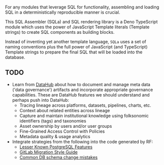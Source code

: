 For any modules that leverage SQL for functionality, assembling and loading SQL
in a deterministically reproducible manner is crucial.

This SQL Assembler (SQLa) and SQL rendering library is a Deno TypeScript module
which uses the power of JavaScript Template literals (Template strings) to
create SQL components as building blocks.

Instead of inventing yet another template language, `SQLa` uses a set of naming
conventions plus the full power of JavaScript (and TypeScript) Template strings
to prepare the final SQL that will be loaded into the database.

## TODO

* Learn from [DataHub](https://datahubproject.io/docs/features) about how to
  document and manage meta data ('data governance') artifacts and incorporate
  appropriate governance capabilities. These are DataHub features we should
  understand and perhaps push into DataHub:
  * Tracing lineage across platforms, datasets, pipelines, charts, etc.
  * Context about related entities across lineage
  * Capture and maintain institutional knowledge using folksonomic identifiers
    (tags) and taxonomies
  * Asset ownership by users and/or user groups
  * Fine-Grained Access Control with Policies
  * Metadata quality & usage analytics
* Integrate strategies from the following into the code generated by RF:
  * [Lesser Known PostgreSQL Features](https://hakibenita.com/postgresql-unknown-features)
  * [GitLab Migration Style Guide](https://docs.gitlab.com/ee/development/migration_style_guide.html)
  * [Common DB schema change mistakes](https://postgres.ai/blog/20220525-common-db-schema-change-mistakes#case-1-schema-mismatch)